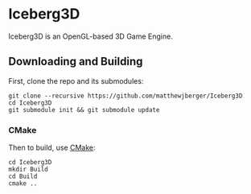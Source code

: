 # Iceberg3D
Iceberg3D is an OpenGL-based 3D Game Engine.

## Downloading and Building

First, clone the repo and its submodules:

    git clone --recursive https://github.com/matthewjberger/Iceberg3D
    cd Iceberg3D
    git submodule init && git submodule update
    
### CMake
Then to build, use [CMake](https://cmake.org/):

    cd Iceberg3D
    mkdir Build
    cd Build
    cmake ..
